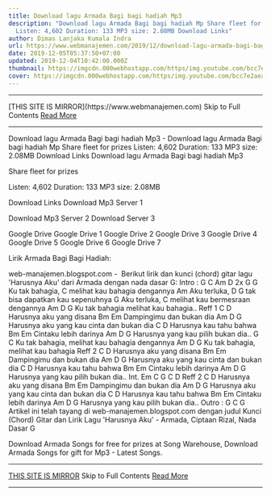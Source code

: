 ```yaml
---
title: Download lagu Armada Bagi bagi hadiah Mp3
description: "Download lagu Armada Bagi bagi hadiah Mp Share fleet for prizes
  Listen: 4,602 Duration: 133 MP3 size: 2.08MB Download Links"
author: Dimas Lanjaka Kumala Indra
url: https://www.webmanajemen.com/2019/12/download-lagu-armada-bagi-bagi-hadiah.html
date: 2019-12-05T05:37:50+07:00
updated: 2019-12-04T10:42:00.000Z
thumbnail: https://imgcdn.000webhostapp.com/https/img.youtube.com/bcc7e2aeaa3dc8897fb81b3ff1725b93.jpeg
cover: https://imgcdn.000webhostapp.com/https/img.youtube.com/bcc7e2aeaa3dc8897fb81b3ff1725b93.jpeg
---
```


<hr/> [THIS SITE IS MIRROR](https://www.webmanajemen.com) Skip to Full Contents <a href="https://www.webmanajemen.com/2019/12/download-lagu-armada-bagi-bagi-hadiah.html" rel="follow" class="button" id="read-more">Read More</a> <hr/> Download lagu Armada Bagi bagi hadiah Mp3 - Download lagu Armada Bagi bagi hadiah Mp Share fleet for prizes Listen: 4,602 Duration: 133 MP3 size: 2.08MB Download Links Download lagu Armada Bagi bagi hadiah Mp3

  Share fleet for prizes 

  Listen: 4,602 
  Duration: 133 
  MP3 size: 2.08MB 

  Download Links 
  Download Mp3 Server 1 

  Download Mp3 Server 2 
  Download Server 3 


  Google Drive   Google Drive 1 
  Google Drive 2 
  Google Drive 3 
  Google Drive 4 
  Google Drive 5 
  Google Drive 6 
  Google Drive 7 


                             
Lirik Armada Bagi Bagi Hadiah:
                             

 web-manajemen.blogspot.com -  Berikut lirik dan kunci (chord) gitar lagu 'Harusnya Aku' dari Armada dengan nada dasar G:
 Intro : G C Am D 2x G
 G
Ku tak bahagia,
 C
melihat kau bahagia dengannya
 Am
Aku terluka,
 D G
tak bisa dapatkan kau sepenuhnya
 G
Aku terluka,
 C
melihat kau bermesraan dengannya
 Am D G
Ku tak bahagia melihat kau bahagia..
 Reff 1
 C D
 Harusnya aku yang disana
 Bm Em
 Dampingimu dan bukan dia
 Am D G
 Harusnya aku yang kau cinta dan bukan dia
 C D
 Harusnya kau tahu bahwa
 Bm Em
 Cintaku lebih darinya
 Am D G
 Harusnya yang kau pilih bukan dia..
 G C
Ku tak bahagia, melihat kau bahagia dengannya
 Am D G
Ku tak bahagia, melihat kau bahagia
 Reff 2
 C D
 Harusnya aku yang disana
 Bm Em
 Dampingimu dan bukan dia
 Am D G
 Harusnya aku yang kau cinta dan bukan dia
 C D
 Harusnya kau tahu bahwa
 Bm Em
 Cintaku lebih darinya
 Am D G
 Harusnya yang kau pilih bukan dia..
 Int. Em C G C D
 Reff 2
 C D
 Harusnya aku yang disana
 Bm Em
 Dampingimu dan bukan dia
 Am D G
 Harusnya aku yang kau cinta dan bukan dia
 C D
 Harusnya kau tahu bahwa
 Bm Em
 Cintaku lebih darinya
 Am D G
 Harusnya yang kau pilih bukan dia..
 Outro : G C G
  Artikel ini telah tayang di web-manajemen.blogspot.com dengan judul Kunci (Chord) Gitar dan Lirik Lagu 'Harusnya Aku' - Armada, Ciptaan Rizal, Nada Dasar G 
                         
  Download Armada Songs for free for prizes at Song Warehouse, Download Armada Songs for gift for Mp3 - Latest Songs. <hr/> [THIS SITE IS MIRROR](https://www.webmanajemen.com) Skip to Full Contents <a href="https://www.webmanajemen.com/2019/12/download-lagu-armada-bagi-bagi-hadiah.html" rel="follow" class="button" id="read-more">Read More</a> <hr/>